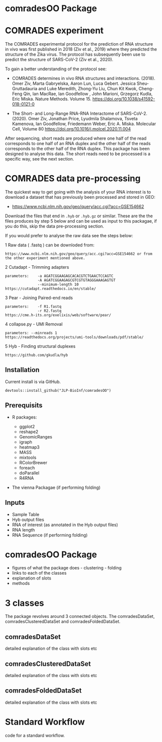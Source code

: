 # comradesOO Package

# COMRADES experiment


The COMRADES experimental protocol for the prediction of RNA structure in vivo was first published in 2018 (Ziv et al., 2019) where they predicted the structure of the Zika virus. The protocol has subsequently been use to predict the structure of SARS-CoV-2 (Ziv et al., 2020).

To gain a better understanding of the protocol see:


* COMRADES determines in vivo RNA structures and interactions. (2018). Omer Ziv, Marta Gabryelska, Aaron Lun, Luca Gebert. Jessica Sheu-Gruttadauria and Luke Meredith, Zhong-Yu Liu,  Chun Kit Kwok, Cheng-Feng Qin, Ian MacRae, Ian Goodfellow , John Marioni, Grzegorz Kudla, Eric Miska.  Nature Methods. Volume 15. https://doi.org/10.1038/s41592-018-0121-0   

* The Short- and Long-Range RNA-RNA Interactome of SARS-CoV-2. (2020). Omer Ziv, Jonathan Price, Lyudmila Shalamova, Tsveta Kamenova, Ian Goodfellow, Friedemann Weber, Eric A. Miska. Molecular Cell,
Volume 80
    https://doi.org/10.1016/j.molcel.2020.11.004



After sequencing, short reads are produced where one half of the read corresponds to one half of an RNA duplex and the other half of the reads corresponds to the other half of the RNA duplex. This package has been designed to analyse this data. The short reads need to be processed is a specific way, see the next section. 


# COMRADES data pre-processing

The quickest way to get going with the analysis of your RNA interest is to download a dataset that has previously been processed and stored in GEO:

* https://www.ncbi.nlm.nih.gov/geo/query/acc.cgi?acc=GSE154662

Download the files that end in `.hyb` or `.hyb.gz` or similar. These are the the files produces by step 5 below and can be used as input to this packagae, if you do this, skip the data pre-processing section.

If you would prefer to analyse the raw data see the steps below:


1 Raw data ( .fastq ) can be downloded from: 

    https://www.ncbi.nlm.nih.gov/geo/query/acc.cgi?acc=GSE154662 or from
    the other experiment mentioned above. 

2 Cutadapt - Trimming adapters

    parameters:    -a AGATCGGAAGAGCACACGTCTGAACTCCAGTC 
                   -A AGATCGGAAGAGCGTCGTGTAGGGAAAGAGTGT
                   --minimum-length 10 
    https://cutadapt.readthedocs.io/en/stable/
    
3 Pear - Joining Paired-end reads

    parameters:    -f R1.fastq
                   -r R2.fastq
    https://cme.h-its.org/exelixis/web/software/pear/
    
4 collapse.py - UMI Removal 

    parameters: --minreads 1
    https://readthedocs.org/projects/umi-tools/downloads/pdf/stable/
    
5  Hyb  -  Finding structural duplexes 
    
    https://github.com/gkudla/hyb



## Installation

Current install is via GitHub. 

```{r}
devtools::install_github("JLP-BioInf/comradesOO")
```



## Prerequisits 

* R packages:
     
    + ggplot2
    + reshape2
    + GenomicRanges
    + igraph
    + heatmap3
    + MASS
    + mixtools
    + RColorBrewer
    + foreach
    + doParallel
    + R4RNA

* The vienna Packagae (if performing folding)


## Inputs

* Sample Table
* Hyb output files
* RNA of interest (as annotated in the Hyb output files)
* RNA length
* RNA Sequence (if performing folding)



# comradesOO Package

* figures of what the package does  - clustering - folding 
* links to each of the classes 
* explanation of slots 
* methods


# 3 classes

The package revolves around 3 connected objects. The comradesDataSet, comradesClusteredDataSet and comradesFoldedDataSet. 

## comradesDataSet

detailed explanation of the class with slots etc

## comradesClusteredDataSet

detailed explanation of the class with slots etc

## comradesFoldedDataSet

detailed explanation of the class with slots etc

# Standard Workflow

code for a standard workflow. 

